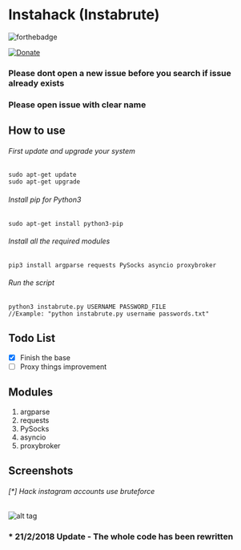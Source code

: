 

# Instahack (Instabrute)
![forthebadge](https://forthebadge.com/images/badges/made-with-python.svg)

[![Donate](https://img.shields.io/badge/Donate-PayPal-green.svg?style=flat-square)](https://www.paypal.com/cgi-bin/webscr?cmd=_s-xclick&hosted_button_id=ARVABYAUX3NPC)

### Please dont open a new issue before you search if issue already exists
### Please open issue with clear name

## How to use
###### First update and upgrade your system 
```
sudo apt-get update
sudo apt-get upgrade
```
###### Install pip for Python3
```
sudo apt-get install python3-pip
```
###### Install all the required modules
```
pip3 install argparse requests PySocks asyncio proxybroker
```
###### Run the script
```
python3 instabrute.py USERNAME PASSWORD_FILE
//Example: "python instabrute.py username passwords.txt"
```
## Todo List
- [x] Finish the base
- [ ] Proxy things improvement

## Modules
1. argparse
2. requests
3. PySocks
4. asyncio
5. proxybroker

## Screenshots
###### [*] Hack instagram accounts use bruteforce
![alt tag](https://raw.githubusercontent.com/avramit/instahack/master/screenshot.png)

### * 21/2/2018 Update - The whole code has been rewritten
